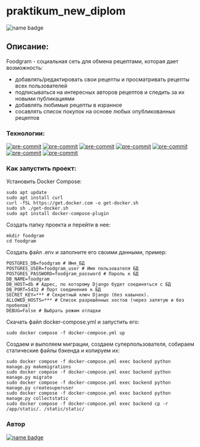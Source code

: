 # praktikum_new_diplom
![name badge](https://github.com/Anna9449/foodgram-project-react/actions/workflows/main.yml/badge.svg?event=push)
## Описание:

Foodgram - социальная сеть для обмена рецептами, которая дает возможность:
- добавлять/редактировать свои рецепты и просматривать рецепты всех пользователей
- подписываться на интересных авторов рецептов и следить за их новыми публикациями
- добавлять любимые рецепты в изранное
- сосавлять список покупок на основе любых опубликованных рецептов

### Технологии:

[![pre-commit](https://img.shields.io/badge/Python?logo=python&logoColor=white)](https://www.python.org/)
[![pre-commit](https://img.shields.io/badge/Django?logo=django&logoColor=white)](https://docs.djangoproject.com/en/4.2/releases/3.2/)
[![pre-commit](https://img.shields.io/badge/Django_REST_framework?logo=djangorestramework&logoColor=white)](https://www.django-rest-framework.org/)
[![pre-commit](https://img.shields.io/badge/PostgreSQL?logo=postgresql&logoColor=white)](https://www.postgresql.org/)
[![pre-commit](https://img.shields.io/badge/Gunicorn?logo=gunicorn&logoColor=white)](https://docs.gunicorn.org/en/latest/)
[![pre-commit](https://img.shields.io/badge/Nginx?logo=nginx&logoColor=white)](https://nginx.org/)
[![pre-commit](https://img.shields.io/badge/Docker?logo=docker&logoColor=white)](https://www.docker.com/)

### Как запустить проект:

Установить Docker Compose:

```
sudo apt update
sudo apt install curl
curl -fSL https://get.docker.com -o get-docker.sh
sudo sh ./get-docker.sh
sudo apt install docker-compose-plugin 
```

Cоздать папку проекта и перейти в нее:

```
mkdir foodgram
cd foodgram
```

Создать файл .env и заполните его своими данными, пример: 

```
POSTGRES_DB=foodgram # Имя_БД
POSTGRES_USER=foodgram_user # Имя пользователя БД
POSTGRES_PASSWORD=foodgram_password # Пароль к БД
DB_NAME=foodgram
DB_HOST=db # Адрес, по которому Django будет соединяться с БД
DB_PORT=5432 # Порт соединения к БД
SECRET_KEY=*** # Секретный ключ Django (без кавычек).
ALLOWED_HOSTS=*** # Список разрешённых хостов (через запятую и без пробелов)
DEBUG=False # Выбрать режим отладки
```

Скачать файл docker-compose.yml и запустить его:

```
sudo docker compose -f docker-compose.yml up
```

Создаем и выполяем миграции, создаем суперпользователя, собираем статические файлы бэкенда и копируем их:

```
sudo docker compose -f docker-compose.yml exec backend python manage.py makemigrations
sudo docker compose -f docker-compose.yml exec backend python manage.py migrate
sudo docker compose -f docker-compose.yml exec backend python manage.py createsuperuser
sudo docker compose -f docker-compose.yml exec backend python manage.py collectstatic
sudo docker compose -f docker-compose.yml exec backend cp -r /app/static/. /static/static/ 
```

### Автор
[![name badge](https://img.shields.io/badge/Anna-Pestova-0000FF?logo=github&logoColor=white)](https://github.com/Anna9449)

